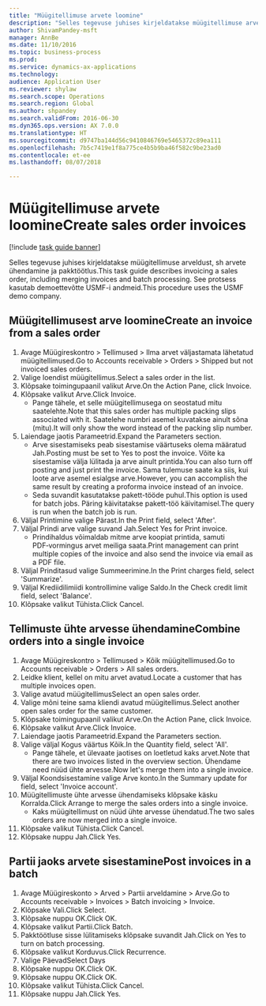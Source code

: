 ```yaml
--- 
title: "Müügitellimuse arvete loomine"
description: "Selles tegevuse juhises kirjeldatakse müügitellimuse arveldust, sh arvete ühendamine ja pakktöötlus."
author: ShivamPandey-msft
manager: AnnBe
ms.date: 11/10/2016
ms.topic: business-process
ms.prod: 
ms.service: dynamics-ax-applications
ms.technology: 
audience: Application User
ms.reviewer: shylaw
ms.search.scope: Operations
ms.search.region: Global
ms.author: shpandey
ms.search.validFrom: 2016-06-30
ms.dyn365.ops.version: AX 7.0.0
ms.translationtype: HT
ms.sourcegitcommit: d9747ba144d56c9410846769e5465372c89ea111
ms.openlocfilehash: 7b5c7419e1f8a775ce4b5b9ba46f582c9be23ad0
ms.contentlocale: et-ee
ms.lasthandoff: 08/07/2018

---
```

# <a name="create-sales-order-invoices"></a><span data-ttu-id="47801-103">Müügitellimuse arvete loomine</span><span class="sxs-lookup"><span data-stu-id="47801-103">Create sales order invoices</span></span>

[!include [task guide banner](../../includes/task-guide-banner.md)]

<span data-ttu-id="47801-104">Selles tegevuse juhises kirjeldatakse müügitellimuse arveldust, sh arvete ühendamine ja pakktöötlus.</span><span class="sxs-lookup"><span data-stu-id="47801-104">This task guide describes invoicing a sales order, including merging invoices and batch processing.</span></span> <span data-ttu-id="47801-105">See protsess kasutab demoettevõtte USMF-i andmeid.</span><span class="sxs-lookup"><span data-stu-id="47801-105">This procedure uses the USMF demo company.</span></span>


## <a name="create-an-invoice-from-a-sales-order"></a><span data-ttu-id="47801-106">Müügitellimusest arve loomine</span><span class="sxs-lookup"><span data-stu-id="47801-106">Create an invoice from a sales order</span></span>
1. <span data-ttu-id="47801-107">Avage Müügireskontro > Tellimused > Ilma arvet väljastamata lähetatud müügitellimused.</span><span class="sxs-lookup"><span data-stu-id="47801-107">Go to Accounts receivable > Orders > Shipped but not invoiced sales orders.</span></span>
2. <span data-ttu-id="47801-108">Valige loendist müügitellimus.</span><span class="sxs-lookup"><span data-stu-id="47801-108">Select a sales order in the list.</span></span> 
3. <span data-ttu-id="47801-109">Klõpsake toimingupaanil valikut Arve.</span><span class="sxs-lookup"><span data-stu-id="47801-109">On the Action Pane, click Invoice.</span></span>
4. <span data-ttu-id="47801-110">Klõpsake valikut Arve.</span><span class="sxs-lookup"><span data-stu-id="47801-110">Click Invoice.</span></span>
    * <span data-ttu-id="47801-111">Pange tähele, et selle müügitellimusega on seostatud mitu saatelehte.</span><span class="sxs-lookup"><span data-stu-id="47801-111">Note that this sales order has multiple packing slips associated with it.</span></span> <span data-ttu-id="47801-112">Saatelehe numbri asemel kuvatakse ainult sõna <multiple> (mitu).</span><span class="sxs-lookup"><span data-stu-id="47801-112">It will only show the word <multiple> instead of the packing slip number.</span></span>  
5. <span data-ttu-id="47801-113">Laiendage jaotis Parameetrid.</span><span class="sxs-lookup"><span data-stu-id="47801-113">Expand the Parameters section.</span></span>
    * <span data-ttu-id="47801-114">Arve sisestamiseks peab sisestamise väärtuseks olema määratud Jah.</span><span class="sxs-lookup"><span data-stu-id="47801-114">Posting must be set to Yes to post the invoice.</span></span> <span data-ttu-id="47801-115">Võite ka sisestamise välja lülitada ja arve ainult printida.</span><span class="sxs-lookup"><span data-stu-id="47801-115">You can also turn off posting and just print the invoice.</span></span> <span data-ttu-id="47801-116">Sama tulemuse saate ka siis, kui loote arve asemel esialgse arve.</span><span class="sxs-lookup"><span data-stu-id="47801-116">However, you can accomplish the same result by creating a proforma invoice instead of an invoice.</span></span>  
    * <span data-ttu-id="47801-117">Seda suvandit kasutatakse pakett-tööde puhul.</span><span class="sxs-lookup"><span data-stu-id="47801-117">This option is used for batch jobs.</span></span> <span data-ttu-id="47801-118">Päring käivitatakse pakett-töö käivitamisel.</span><span class="sxs-lookup"><span data-stu-id="47801-118">The query is run when the batch job is run.</span></span>    
6. <span data-ttu-id="47801-119">Väljal Printimine valige Pärast.</span><span class="sxs-lookup"><span data-stu-id="47801-119">In the Print field, select 'After'.</span></span>
7. <span data-ttu-id="47801-120">Väljal Prindi arve valige suvand Jah.</span><span class="sxs-lookup"><span data-stu-id="47801-120">Select Yes for Print invoice.</span></span>
    * <span data-ttu-id="47801-121">Prindihaldus võimaldab mitme arve koopiat printida, samuti PDF‑vormingus arvet meiliga saata.</span><span class="sxs-lookup"><span data-stu-id="47801-121">Print management can print  multiple copies of the invoice and also send the invoice via email as a PDF file.</span></span>  
8. <span data-ttu-id="47801-122">Väljal Prinditasud valige Summeerimine.</span><span class="sxs-lookup"><span data-stu-id="47801-122">In the Print charges field, select 'Summarize'.</span></span>
9. <span data-ttu-id="47801-123">Väljal Krediidilimiidi kontrollimine valige Saldo.</span><span class="sxs-lookup"><span data-stu-id="47801-123">In the Check credit limit field, select 'Balance'.</span></span>
10. <span data-ttu-id="47801-124">Klõpsake valikut Tühista.</span><span class="sxs-lookup"><span data-stu-id="47801-124">Click Cancel.</span></span>

## <a name="combine-orders-into-a-single-invoice"></a><span data-ttu-id="47801-125">Tellimuste ühte arvesse ühendamine</span><span class="sxs-lookup"><span data-stu-id="47801-125">Combine orders into a single invoice</span></span>
1. <span data-ttu-id="47801-126">Avage Müügireskontro > Tellimused > Kõik müügitellimused.</span><span class="sxs-lookup"><span data-stu-id="47801-126">Go to Accounts receivable > Orders > All sales orders.</span></span>
2. <span data-ttu-id="47801-127">Leidke klient, kellel on mitu arvet avatud.</span><span class="sxs-lookup"><span data-stu-id="47801-127">Locate a customer that has multiple invoices open.</span></span>
3. <span data-ttu-id="47801-128">Valige avatud müügitellimus</span><span class="sxs-lookup"><span data-stu-id="47801-128">Select an open sales order.</span></span>
4. <span data-ttu-id="47801-129">Valige mõni teine sama kliendi avatud müügitellimus.</span><span class="sxs-lookup"><span data-stu-id="47801-129">Select another open sales order for the same customer.</span></span>
5. <span data-ttu-id="47801-130">Klõpsake toimingupaanil valikut Arve.</span><span class="sxs-lookup"><span data-stu-id="47801-130">On the Action Pane, click Invoice.</span></span>
6. <span data-ttu-id="47801-131">Klõpsake valikut Arve.</span><span class="sxs-lookup"><span data-stu-id="47801-131">Click Invoice.</span></span>
7. <span data-ttu-id="47801-132">Laiendage jaotis Parameetrid.</span><span class="sxs-lookup"><span data-stu-id="47801-132">Expand the Parameters section.</span></span>
8. <span data-ttu-id="47801-133">Valige väljal Kogus väärtus Kõik.</span><span class="sxs-lookup"><span data-stu-id="47801-133">In the Quantity field, select 'All'.</span></span>
    * <span data-ttu-id="47801-134">Pange tähele, et ülevaate jaotises on loetletud kaks arvet.</span><span class="sxs-lookup"><span data-stu-id="47801-134">Note that there are two invoices listed in the overview section.</span></span> <span data-ttu-id="47801-135">Ühendame need nüüd ühte arvesse.</span><span class="sxs-lookup"><span data-stu-id="47801-135">Now let's merge them into a single invoice.</span></span>  
9. <span data-ttu-id="47801-136">Väljal Koondsisestamine valige Arve konto.</span><span class="sxs-lookup"><span data-stu-id="47801-136">In the Summary update for field, select 'Invoice account'.</span></span>
10. <span data-ttu-id="47801-137">Müügitellimuste ühte arvesse ühendamiseks klõpsake käsku Korralda.</span><span class="sxs-lookup"><span data-stu-id="47801-137">Click Arrange to merge the sales orders into a single invoice.</span></span>
    * <span data-ttu-id="47801-138">Kaks müügitellimust on nüüd ühte arvesse ühendatud.</span><span class="sxs-lookup"><span data-stu-id="47801-138">The two sales orders are now merged into a single invoice.</span></span>   
11. <span data-ttu-id="47801-139">Klõpsake valikut Tühista.</span><span class="sxs-lookup"><span data-stu-id="47801-139">Click Cancel.</span></span>
12. <span data-ttu-id="47801-140">Klõpsake nuppu Jah.</span><span class="sxs-lookup"><span data-stu-id="47801-140">Click Yes.</span></span>

## <a name="post-invoices-in-a-batch"></a><span data-ttu-id="47801-141">Partii jaoks arvete sisestamine</span><span class="sxs-lookup"><span data-stu-id="47801-141">Post invoices in a batch</span></span>
1. <span data-ttu-id="47801-142">Avage Müügireskonto > Arved > Partii arveldamine > Arve.</span><span class="sxs-lookup"><span data-stu-id="47801-142">Go to Accounts receivable > Invoices > Batch invoicing > Invoice.</span></span>
2. <span data-ttu-id="47801-143">Klõpsake Vali.</span><span class="sxs-lookup"><span data-stu-id="47801-143">Click Select.</span></span>
3. <span data-ttu-id="47801-144">Klõpsake nuppu OK.</span><span class="sxs-lookup"><span data-stu-id="47801-144">Click OK.</span></span>
4. <span data-ttu-id="47801-145">Klõpsake valikut Partii.</span><span class="sxs-lookup"><span data-stu-id="47801-145">Click Batch.</span></span>
5. <span data-ttu-id="47801-146">Pakktöötluse sisse lülitamiseks klõpsake suvandit Jah.</span><span class="sxs-lookup"><span data-stu-id="47801-146">Click on Yes to turn on batch processing.</span></span>
6. <span data-ttu-id="47801-147">Klõpsake valikut Korduvus.</span><span class="sxs-lookup"><span data-stu-id="47801-147">Click Recurrence.</span></span>
7. <span data-ttu-id="47801-148">Valige Päevad</span><span class="sxs-lookup"><span data-stu-id="47801-148">Select Days</span></span>
8. <span data-ttu-id="47801-149">Klõpsake nuppu OK.</span><span class="sxs-lookup"><span data-stu-id="47801-149">Click OK.</span></span>
9. <span data-ttu-id="47801-150">Klõpsake nuppu OK.</span><span class="sxs-lookup"><span data-stu-id="47801-150">Click OK.</span></span>
10. <span data-ttu-id="47801-151">Klõpsake valikut Tühista.</span><span class="sxs-lookup"><span data-stu-id="47801-151">Click Cancel.</span></span>
11. <span data-ttu-id="47801-152">Klõpsake nuppu Jah.</span><span class="sxs-lookup"><span data-stu-id="47801-152">Click Yes.</span></span>


